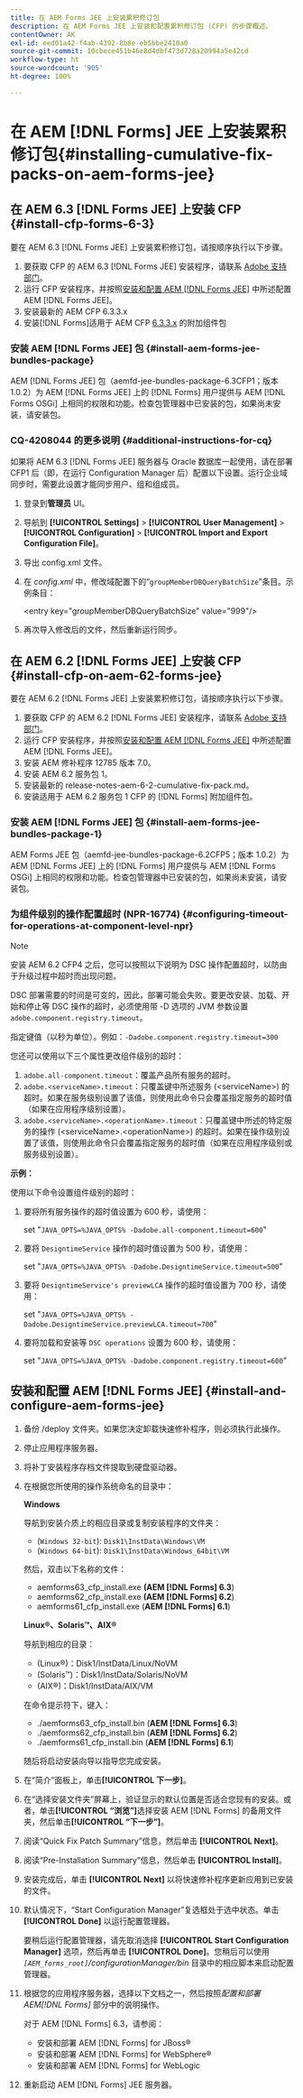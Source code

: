 ```yaml
---
title: 在 AEM Forms JEE 上安装累积修订包
description: 在 AEM Forms JEE 上安装和配置累积修订包 (CFP) 的步骤概述。
contentOwner: AK
exl-id: eed01a42-f4ab-4392-8b8e-eb5bbe2410a0
source-git-commit: 10cbece451b46e8d4dbf473d728a20994a5e42cd
workflow-type: ht
source-wordcount: '905'
ht-degree: 100%

---
```


# 在 AEM [!DNL  Forms] JEE 上安装累积修订包{#installing-cumulative-fix-packs-on-aem-forms-jee}

## 在 AEM 6.3 [!DNL Forms JEE] 上安装 CFP {#install-cfp-forms-6-3}

要在 AEM 6.3 [!DNL Forms JEE] 上安装累积修订包，请按顺序执行以下步骤。

1. 要获取 CFP 的 AEM 6.3 [!DNL Forms JEE] 安装程序，请联系 [Adobe 支持部门](https://experienceleague.adobe.com/zh-hans?support-solution=General&amp;support-tab=home#support)。
1. 运行 CFP 安装程序，并按照[安装和配置 AEM  [!DNL Forms JEE]](#install-and-configure-aem-forms-jee) 中所述配置 AEM [!DNL Forms JEE]。
1. 安装最新的 AEM CFP 6.3.3.x
1. 安装[!DNL Forms]适用于 AEM CFP [6.3.3.x](aem-forms-releases.md) 的附加组件包

### 安装 AEM [!DNL Forms JEE] 包 {#install-aem-forms-jee-bundles-package}

AEM [!DNL  Forms JEE] 包（aemfd-jee-bundles-package-6.3CFP1；版本 1.0.2）为 AEM [!DNL Forms JEE] 上的 [!DNL Forms] 用户提供与 AEM [!DNL Forms OSGi] 上相同的权限和功能。检查包管理器中已安装的包，如果尚未安装，请安装包。

### CQ-4208044 的更多说明 {#additional-instructions-for-cq}

如果将 AEM 6.3 [!DNL Forms JEE] 服务器与 Oracle 数据库一起使用，请在部署 CFP1 后（即，在运行 Configuration Manager 后）配置以下设置。运行企业域同步时，需要此设置才能同步用户、组和组成员。

1. 登录到&#x200B;**管理员** UI。
1. 导航到 **[!UICONTROL Settings]** > **[!UICONTROL User Management]** > **[!UICONTROL Configuration]** > **[!UICONTROL Import and Export Configuration File]**。
1. 导出 config.xml 文件。
1. 在 *config.xml* 中，修改域配置下的“`groupMemberDBQueryBatchSize`”条目。示例条目：

   &lt;entry key=&quot;groupMemberDBQueryBatchSize&quot; value=&quot;999&quot;/>

1. 再次导入修改后的文件，然后重新运行同步。

## 在 AEM 6.2 [!DNL  Forms JEE] 上安装 CFP {#install-cfp-on-aem-62-forms-jee}

要在 AEM 6.2 [!DNL Forms JEE] 上安装累积修订包，请按顺序执行以下步骤。

1. 要获取 CFP 的 AEM 6.2 [!DNL Forms JEE] 安装程序，请联系 [Adobe 支持部门](https://experienceleague.adobe.com/zh-hans?support-solution=General&amp;support-tab=home#support)。
1. 运行 CFP 安装程序，并按照[安装和配置 AEM  [!DNL Forms JEE]](install-cfp-aem-forms-jee.md#install-and-configure-aem-forms-jee) 中所述配置 AEM [!DNL Forms JEE]。
1. 安装 AEM 修补程序 12785 版本 7.0。
1. 安装 AEM 6.2 服务包 1。
1. 安装最新的 release-notes-aem-6-2-cumulative-fix-pack.md。
1. 安装适用于 AEM 6.2 服务包 1 CFP 的 [!DNL Forms] 附加组件包。

### 安装 AEM [!DNL Forms JEE] 包 {#install-aem-forms-jee-bundles-package-1}

AEM Forms JEE 包（aemfd-jee-bundles-package-6.2CFP5；版本 1.0.2）为 AEM [!DNL Forms JEE] 上的 [!DNL Forms] 用户提供与 AEM [!DNL Forms OSGi] 上相同的权限和功能。检查包管理器中已安装的包，如果尚未安装，请安装包。

### 为组件级别的操作配置超时 (NPR-16774) {#configuring-timeout-for-operations-at-component-level-npr}

>[!NOTE]
>
>安装 AEM 6.2 CFP4 之后，您可以按照以下说明为 DSC 操作配置超时，以防由于升级过程中超时而出现问题。

DSC 部署需要的时间是可变的，因此，部署可能会失败。要更改安装、加载、开始和停止等 DSC 操作的超时，必须使用带 -D 选项的 JVM 参数设置 `adobe.component.registry.timeout`。

指定键值（以秒为单位）。例如：`-Dadobe.component.registry.timeout=300`

您还可以使用以下三个属性更改组件级别的超时：

1. `adobe.all-component.timeout`：覆盖产品所有服务的超时。
1. `adobe.<serviceName>.timeout`：只覆盖键中所述服务 (&lt;serviceName>) 的超时。如果在服务级别设置了该值，则使用此命令只会覆盖指定服务的超时值（如果在应用程序级别设置）。
1. `adobe.<serviceName>.<operationName>.timeout`：只覆盖键中所述的特定服务的操作 (&lt;serviceName>.&lt;operationName>) 的超时。如果在操作级别设置了该值，则使用此命令只会覆盖指定服务的超时值（如果在应用程序级别或服务级别设置）。

**示例：**

使用以下命令设置组件级别的超时：

1. 要将所有服务操作的超时值设置为 600 秒，请使用：

   set &quot;`JAVA_OPTS=%JAVA_OPTS% -Dadobe.all-component.timeout=600`&quot;

1. 要将 `DesigntimeService` 操作的超时值设置为 500 秒，请使用：

   set &quot;`JAVA_OPTS=%JAVA_OPTS% -Dadobe.DesigntimeService.timeout=500`&quot;

1. 要将 `DesigntimeService's previewLCA` 操作的超时值设置为 700 秒，请使用：

   set &quot;`JAVA_OPTS=%JAVA_OPTS% -Dadobe.DesigntimeService.previewLCA.timeout=700`&quot;

1. 要将加载和安装等 `DSC operations` 设置为 600 秒，请使用：

   set &quot;`JAVA_OPTS=%JAVA_OPTS% -Dadobe.component.registry.timeout=600`&quot;

## 安装和配置 AEM [!DNL Forms JEE] {#install-and-configure-aem-forms-jee}

1. 备份 /deploy 文件夹。如果您决定卸载快速修补程序，则必须执行此操作。
1. 停止应用程序服务器。
1. 将补丁安装程序存档文件提取到硬盘驱动器。
1. 在根据您所使用的操作系统命名的目录中：

   **Windows**

   导航到安装介质上的相应目录或复制安装程序的文件夹：

   * (`Windows 32-bit`): `Disk1\InstData\Windows\VM`
   * (`Windows 64-bit`): `Disk1\InstData\Windows_64bit\VM`

   然后，双击以下名称的文件：

   * aemforms63_cfp_install.exe **(AEM [!DNL Forms] 6.3**)
   * aemforms62_cfp_install.exe **(AEM [!DNL Forms] 6.2**)
   * aemforms61_cfp_install.exe (**AEM [!DNL Forms] 6.1**)

   **Linux®、Solaris™、AIX®**

   导航到相应的目录：

   * (Linux®)：Disk1/InstData/Linux/NoVM
   * (Solaris™)：Disk1/InstData/Solaris/NoVM
   * (AIX®)：Disk1/InstData/AIX/VM

   在命令提示符下，键入：

   * ./aemforms63_cfp_install.bin (**AEM [!DNL Forms] 6.3**)
   * ./aemforms62_cfp_install.bin (**AEM [!DNL Forms] 6.2**)
   * ./aemforms61_cfp_install.bin (**AEM [!DNL Forms] 6.1**)

   随后将启动安装向导以指导您完成安装。

1. 在“简介”面板上，单击&#x200B;**[!UICONTROL 下一步]**。
1. 在“选择安装文件夹”屏幕上，验证显示的默认位置是否适合您现有的安装。或者，单击&#x200B;**[!UICONTROL “浏览”]**&#x200B;选择安装 AEM [!DNL Forms] 的备用文件夹，然后单击&#x200B;**[!UICONTROL “下一步”]**。
1. 阅读“Quick Fix Patch Summary”信息，然后单击 **[!UICONTROL Next]**。
1. 阅读“Pre-Installation Summary”信息，然后单击 **[!UICONTROL Install]**。
1. 安装完成后，单击 **[!UICONTROL Next]** 以将快速修补程序更新应用到已安装的文件。
1. 默认情况下，“Start Configuration Manager”复选框处于选中状态。单击 **[!UICONTROL Done]** 以运行配置管理器。

   要稍后运行配置管理器，请先取消选择 **[!UICONTROL Start Configuration Manager]** 选项，然后再单击 **[!UICONTROL Done]**。您稍后可以使用 *`[AEM_forms_root]`/configurationManager/bin* 目录中的相应脚本来启动配置管理器。

1. 根据您的应用程序服务器，选择以下文档之一，然后按照&#x200B;*配置和部署 AEM[!DNL Forms]* 部分中的说明操作。

   对于 AEM [!DNL Forms] 6.3，请参阅：

   * 安装和部署 AEM [!DNL Forms] for JBoss®
   * 安装和部署 AEM [!DNL Forms] for WebSphere®
   * 安装和部署 AEM [!DNL Forms] for WebLogic

1. 重新启动 AEM [!DNL Forms] JEE 服务器。
